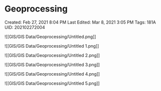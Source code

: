 # Geoprocessing

Created: Feb 27, 2021 8:04 PM
Last Edited: Mar 8, 2021 3:05 PM
Tags: 181A
UID: 202102272004

![[GIS/GIS Data/Geoprocessing/Untitled.png]]

![[GIS/GIS Data/Geoprocessing/Untitled 1.png]]

![[GIS/GIS Data/Geoprocessing/Untitled 2.png]]

![[GIS/GIS Data/Geoprocessing/Untitled 3.png]]

![[GIS/GIS Data/Geoprocessing/Untitled 4.png]]

![[GIS/GIS Data/Geoprocessing/Untitled 5.png]]